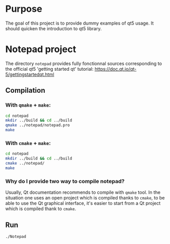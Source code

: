 # Purpose

The goal of this project is to provide dummy examples of qt5 usage.
It should quicken the introduction to qt5 library.

# Notepad project

The directory `notepad` provides fully fonctionnal sources corresponding to 
the official qt5 'getting started qt' tutorial:
https://doc.qt.io/qt-5/gettingstartedqt.html

## Compilation
### With `qmake` + `make`:
```bash
cd notepad
mkdir ../build && cd ../build
qmake ../notepad/notepad.pro
make
```

### With `cmake` + `make`:
```bash
cd notepad
mkdir ../build && cd ../build
cmake ../notepad/
make
```

### Why do I provide two way to compile notepad?

Usually, Qt documentation recommends to compile with `qmake` tool.
In the situation one uses an open project which is compiled thanks 
to `cmake`, to be able to use the Qt graphical interface, it's easier 
to start from a Qt project which is compiled thank to `cmake`.

## Run
```bash
./Notepad
```
